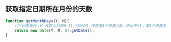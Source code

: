 ## 获取指定日期所在月份的天数
```js
function getMonthDays(Y, M){
    //Y代表年份；M 代表为月数0~11,月份加1,但是第3个参数为0，所以不+1；第3个参数要求最小为1，但是设置0，就变成M月的最后一天了
    return new Date(Y, M, 0).getDate();
}
```
